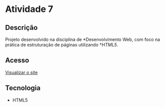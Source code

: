 # Atividade 7

## Descrição  
Projeto desenvolvido na disciplina de *Desenvolvimento Web, com foco na prática de estruturação de páginas utilizando **HTML5*.  

## Acesso  
[Visualizar o site](https://deboraliah.github.io/Atividade7/)  

## Tecnologia  
- HTML5

